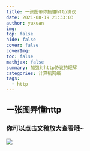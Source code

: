 ```yaml
---
title: 一张图带你搞懂http协议
date: 2021-08-19 21:33:03
author: yuxuan
img: 
top: false
hide: false
cover: false
coverImg: 
toc: false
mathjax: false
summary: 加强对http协议的理解
categories: 计算机网络
tags:
  - http
---
```


## 一张图弄懂http
### 你可以点击文稿放大查看哦~

![](https://image.fyxemmmm.cn/blog/images/http.jpg)